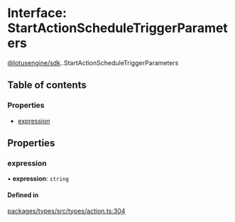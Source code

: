 # Interface: StartActionScheduleTriggerParameters

[@lotusengine/sdk](../wiki/@lotusengine.sdk).[<internal>](../wiki/@lotusengine.sdk.%3Cinternal%3E).StartActionScheduleTriggerParameters

## Table of contents

### Properties

- [expression](../wiki/@lotusengine.sdk.%3Cinternal%3E.StartActionScheduleTriggerParameters#expression)

## Properties

### expression

• **expression**: `string`

#### Defined in

[packages/types/src/types/action.ts:304](https://github.com/lotusengine/sdk/blob/f1f5297/packages/types/src/types/action.ts#L304)
